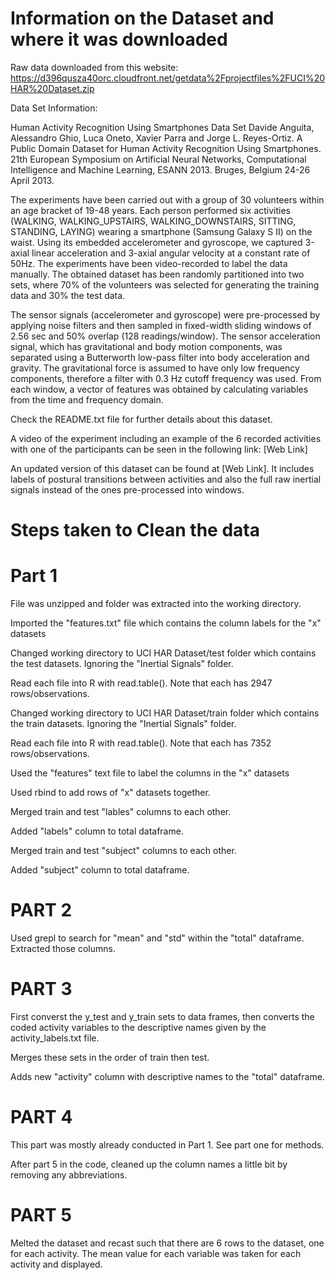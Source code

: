 # Information on the Dataset and where it was downloaded

Raw data downloaded from this website:
https://d396qusza40orc.cloudfront.net/getdata%2Fprojectfiles%2FUCI%20HAR%20Dataset.zip


Data Set Information:

Human Activity Recognition Using Smartphones Data Set
Davide Anguita, Alessandro Ghio, Luca Oneto, Xavier Parra and Jorge L. Reyes-Ortiz. A Public Domain Dataset for Human Activity Recognition Using Smartphones. 21th European Symposium on Artificial Neural Networks, Computational Intelligence and Machine Learning, ESANN 2013. Bruges, Belgium 24-26 April 2013.

The experiments have been carried out with a group of 30 volunteers within an age bracket of 19-48 years. Each person performed six activities (WALKING, WALKING_UPSTAIRS, WALKING_DOWNSTAIRS, SITTING, STANDING, LAYING) wearing a smartphone (Samsung Galaxy S II) on the waist. Using its embedded accelerometer and gyroscope, we captured 3-axial linear acceleration and 3-axial angular velocity at a constant rate of 50Hz. The experiments have been video-recorded to label the data manually. The obtained dataset has been randomly partitioned into two sets, where 70% of the volunteers was selected for generating the training data and 30% the test data. 

The sensor signals (accelerometer and gyroscope) were pre-processed by applying noise filters and then sampled in fixed-width sliding windows of 2.56 sec and 50% overlap (128 readings/window). The sensor acceleration signal, which has gravitational and body motion components, was separated using a Butterworth low-pass filter into body acceleration and gravity. The gravitational force is assumed to have only low frequency components, therefore a filter with 0.3 Hz cutoff frequency was used. From each window, a vector of features was obtained by calculating variables from the time and frequency domain.

Check the README.txt file for further details about this dataset. 

A video of the experiment including an example of the 6 recorded activities with one of the participants can be seen in the following link: [Web Link]

An updated version of this dataset can be found at [Web Link]. It includes labels of postural transitions between activities and also the full raw inertial signals instead of the ones pre-processed into windows.


# Steps taken to Clean the data

# Part 1

File was unzipped and folder was extracted into the working directory.

Imported the "features.txt" file which contains the column labels for the "x" datasets

Changed working directory to UCI HAR Dataset/test folder which contains the test datasets.  Ignoring the "Inertial Signals" folder.

Read each file into R with read.table().  Note that each has 2947 rows/observations.

Changed working directory to UCI HAR Dataset/train folder which contains the train datasets. Ignoring the "Inertial Signals" folder.

Read each file into R with read.table().  Note that each has 7352 rows/observations.

Used the "features" text file to label the columns in the "x" datasets

Used rbind to add rows of "x" datasets together.

Merged train and test "lables" columns to each other.

Added "labels" column to total dataframe.  

Merged train and test "subject" columns to each other.

Added "subject" column to total dataframe.



# PART 2

Used grepl to search for "mean" and "std" within the "total" dataframe. Extracted those columns.



# PART 3

First converst the y_test and y_train sets to data frames, then converts the coded activity variables to the descriptive names given by the activity_labels.txt file.

Merges these sets in the order of train then test.  

Adds new "activity" column with descriptive names to the "total" dataframe.



# PART 4

This part was mostly already conducted in Part 1.  See part one for methods.

After part 5 in the code, cleaned up the column names a little bit by removing any abbreviations.



# PART 5

Melted the dataset and recast such that there are 6 rows to the dataset, one for each activity.  The mean value for each variable was taken for each activity and displayed.



